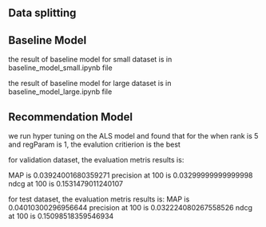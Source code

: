 ## Data splitting


## Baseline Model
the result of baseline model for small dataset is in baseline_model_small.ipynb file

the result of baseline model for large dataset is in baseline_model_large.ipynb file

## Recommendation Model

we run hyper tuning on the ALS model and found that for the when rank is 5 and regParam is 1, the evalution critierion is the best

for validation dataset, the evaluation metris results is:

MAP is 0.03924001680359271
precision at 100 is 0.03299999999999998
ndcg at 100 is 0.1531479011240107

for test dataset, the evaluation metris results is:
MAP is 0.04010300296956644
precision at 100 is 0.032224080267558526
ndcg at 100 is 0.15098518359546934
